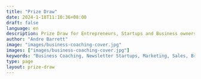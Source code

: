 ```yaml
---
title: "Prize Draw"
date: 2024-1-18T11:10:36+08:00
draft: false
language: en
description: Prize Draw for Entrepreneurs, Startups and Business owners
author: "Andre Barrett"
image: "images/business-coaching-cover.jpg"
images: ["images/business-coaching-cover.jpg"]
keywords: "Business Coaching, Newsletter Startups, Marketing, Sales, Branding, Entrepreneurship"
type: page
layout: prize-draw
---
```

